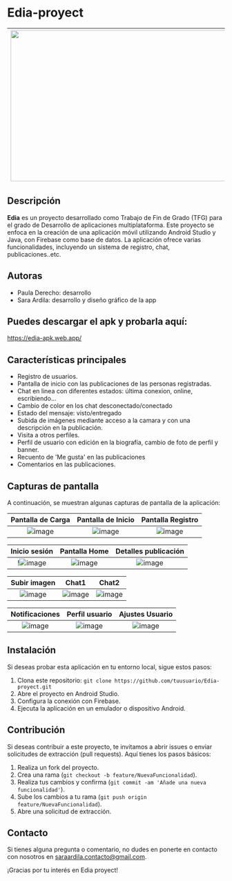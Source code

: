 
# Edia-proyect 

| <img src="https://github.com/saraardila/Edia-proyect/assets/82755257/706ad19e-5d78-44ab-bbf9-2ab20bf81aa2" width="550" height="350"> |
|:---:|

## Descripción

**Edia** es un proyecto desarrollado como Trabajo de Fin de Grado (TFG) para el grado de Desarrollo de aplicaciones multiplataforma. Este proyecto se enfoca en la creación de una aplicación móvil utilizando Android Studio y Java, con Firebase como base de datos. La aplicación ofrece varias funcionalidades, incluyendo un sistema de registro, chat, publicaciones..etc.


## Autoras

- Paula Derecho: desarrollo
- Sara Ardila: desarrollo y diseño gráfico de la app

## Puedes descargar el apk y probarla aquí:

https://edia-apk.web.app/

## Características principales

- Registro de usuarios.
- Pantalla de inicio con las publicaciones de las personas registradas.
- Chat en linea con diferentes estados: última conexion, online, escribiendo...
- Cambio de color en los chat desconectado/conectado
- Estado del mensaje: visto/entregado
- Subida de imágenes mediante acceso a la camara y con una descripción en la publicación.
- Visita a otros perfiles.
- Perfil de usuario con edición en la biografía, cambio de foto de perfil y banner.
- Recuento de 'Me gusta' en las publicaciones
- Comentarios en las publicaciones.


## Capturas de pantalla

A continuación, se muestran algunas capturas de pantalla de la aplicación:

| Pantalla de Carga | Pantalla de Inicio  |  Pantalla Registro |
|:---:|:---:|:---:|
|![image](https://github.com/saraardila/Edia-proyect/assets/82755257/2b7ae7e7-8f65-434c-9a12-4cb89e76e417)|![image](https://github.com/saraardila/Edia-proyect/assets/82755257/eac93070-d6cd-4bd5-99b5-03aebf58c05f)| ![image](https://github.com/saraardila/Edia-proyect/assets/82755257/a0cbb09f-89c1-449d-9c40-53dbf726182a) |


| Inicio sesión | Pantalla Home | Detalles publicación |
|:---:|:---:|:---:|
| !![image](https://github.com/saraardila/Edia-proyect/assets/82755257/20769fc5-d2ff-4b3b-88bd-bfcd0e197022)|![image](https://github.com/saraardila/Edia-proyect/assets/82755257/0e8628cc-8b05-44d3-851e-8fa131972355)| ![image](https://github.com/saraardila/Edia-proyect/assets/82755257/59658fd8-6421-40de-9eeb-a4b8f429246a) |


| Subir imagen | Chat1|  Chat2 |
|:---:|:---:|:---:|
|![image](https://github.com/saraardila/Edia-proyect/assets/82755257/66de8e29-2dcd-4859-bdbc-7bedb5fbf970)|![image](https://github.com/saraardila/Edia-proyect/assets/82755257/7221735b-b907-4f84-919a-b704a7c7a032)|![image](https://github.com/saraardila/Edia-proyect/assets/82755257/ed2ce83e-0a0c-44b8-8265-b8b4461ef57c)|

| Notificaciones| Perfil usuario | Ajustes Usuario
|:---:|:---:|:---:|
|![image](https://github.com/saraardila/Edia-proyect/assets/82755257/f5fbc690-a142-4e01-8506-1c914d5d4f2c)|![image](https://github.com/saraardila/Edia-proyect/assets/82755257/472d21e9-dead-4d15-ba33-344898ffad70)|![image](https://github.com/saraardila/Edia-proyect/assets/82755257/3eb98841-9537-4236-a0fc-a001d3dfeb10)|



## Instalación

Si deseas probar esta aplicación en tu entorno local, sigue estos pasos:

1. Clona este repositorio: `git clone https://github.com/tuusuario/Edia-proyect.git`
2. Abre el proyecto en Android Studio.
3. Configura la conexión con Firebase.
4. Ejecuta la aplicación en un emulador o dispositivo Android.


## Contribución

Si deseas contribuir a este proyecto, te invitamos a abrir issues o enviar solicitudes de extracción (pull requests). Aquí tienes los pasos básicos:

1. Realiza un fork del proyecto.
2. Crea una rama (`git checkout -b feature/NuevaFuncionalidad`).
3. Realiza tus cambios y confirma (`git commit -am 'Añade una nueva funcionalidad'`).
4. Sube los cambios a tu rama (`git push origin feature/NuevaFuncionalidad`).
5. Abre una solicitud de extracción.


## Contacto

Si tienes alguna pregunta o comentario, no dudes en ponerte en contacto con nosotros en [saraardila.contacto@gmail.com](mailto:tu@email.com).

¡Gracias por tu interés en Edia proyect!
